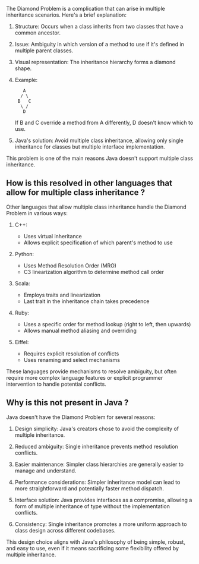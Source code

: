 The Diamond Problem is a complication that can arise in multiple inheritance scenarios. Here's a brief explanation:

1. Structure: Occurs when a class inherits from two classes that have a common ancestor.

2. Issue: Ambiguity in which version of a method to use if it's defined in multiple parent classes.

3. Visual representation: The inheritance hierarchy forms a diamond shape.

4. Example:
   ```
      A
     / \
    B   C
     \ /
      D
   ```
   If B and C override a method from A differently, D doesn't know which to use.

5. Java's solution: Avoid multiple class inheritance, allowing only single inheritance for classes but multiple interface implementation.

This problem is one of the main reasons Java doesn't support multiple class inheritance.

## How is this resolved in other languages that allow for multiple class inheritance ?

Other languages that allow multiple class inheritance handle the Diamond Problem in various ways:

1. C++:
   - Uses virtual inheritance
   - Allows explicit specification of which parent's method to use

2. Python:
   - Uses Method Resolution Order (MRO)
   - C3 linearization algorithm to determine method call order

3. Scala:
   - Employs traits and linearization
   - Last trait in the inheritance chain takes precedence

4. Ruby:
   - Uses a specific order for method lookup (right to left, then upwards)
   - Allows manual method aliasing and overriding

5. Eiffel:
   - Requires explicit resolution of conflicts
   - Uses renaming and select mechanisms

These languages provide mechanisms to resolve ambiguity, but often require more complex language features or explicit programmer intervention to handle potential conflicts.

## Why is this not present in Java ?

Java doesn't have the Diamond Problem for several reasons:

1. Design simplicity: Java's creators chose to avoid the complexity of multiple inheritance.

2. Reduced ambiguity: Single inheritance prevents method resolution conflicts.

3. Easier maintenance: Simpler class hierarchies are generally easier to manage and understand.

4. Performance considerations: Simpler inheritance model can lead to more straightforward and potentially faster method dispatch.

5. Interface solution: Java provides interfaces as a compromise, allowing a form of multiple inheritance of type without the implementation conflicts.

6. Consistency: Single inheritance promotes a more uniform approach to class design across different codebases.

This design choice aligns with Java's philosophy of being simple, robust, and easy to use, even if it means sacrificing some flexibility offered by multiple inheritance.